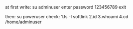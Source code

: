 at first write: su adminuser
enter password 123456789
exit

then: su poweruser
check:
1.ls -l softlink
2.id
3.whoami
4.cd /home/adminuser

